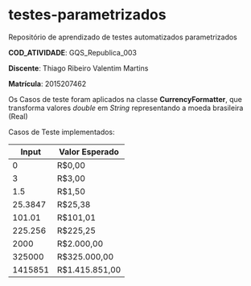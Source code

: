 # testes-parametrizados
Repositório de aprendizado de testes automatizados parametrizados

**COD_ATIVIDADE**: GQS_Republica_003


**Discente**: Thiago Ribeiro Valentim Martins


**Matrícula**: 2015207462

Os Casos de teste foram aplicados na classe **CurrencyFormatter**, que transforma valores *double* em *String* representando a moeda brasileira (Real)

Casos de Teste implementados:

| Input      | Valor Esperado |
| ----------- | ----------- |
| 0      | R$0,00         |
| 3      | R$3,00         |
| 1.5    | R$1,50         |
| 25.3847| R$25,38        |
| 101.01 | R$101,01       |
| 225.256| R$225,25       |
| 2000   | R$2.000,00     |
| 325000 | R$325.000,00   |
| 1415851| R$1.415.851,00 |
